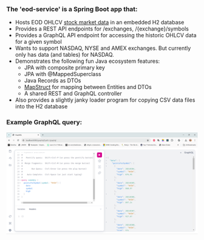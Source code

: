 ### The 'eod-service' is a Spring Boot app that:
- Hosts EOD OHLCV [stock market data](https://eoddata.com/) in an embedded H2 database
- Provides a REST API endpoints for /exchanges, /{exchange}/symbols
- Provides a GraphQL API endpoint for accessing the historic OHLCV data for a given symbol
- Wants to support NASDAQ, NYSE and AMEX exchanges. But currently only has data (and tables) for NASDAQ.
- Demonstrates the following fun Java ecosystem features:
    - JPA with composite primary key
    - JPA with @MappedSuperclass
    - Java Records as DTOs
    - [MapStruct](https://mapstruct.org/) for mapping between Entities and DTOs
    - A shared REST and GraphQL controller
- Also provides a slightly janky loader program for copying CSV data files into the H2 database

### Example GraphQL query:
![GraphQL query for Nvidia stock data](graphql-example.png "GraphQL query for NVDA")